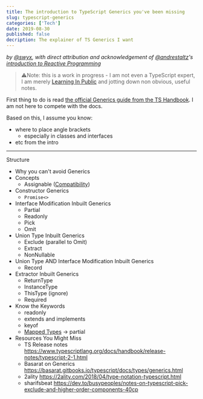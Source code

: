 ```yaml
---
title: The introduction to TypeScript Generics you've been missing
slug: typescript-generics
categories: ['Tech']
date: 2019-08-30
published: false
decription: The explainer of TS Generics I want
---
```


_by [@swyx](https://twitter.com/swyx), with direct attribution and acknowledgement of [@andrestaltz](https://twitter.com/andrestaltz)'s [introduction to Reactive Programming](https://gist.github.com/staltz/868e7e9bc2a7b8c1f754)_

> ⚠️Note: this is a work in progress - I am not even a TypeScript expert, I am merely [Learning In Public](https://www.swyx.io/writing/learn-in-public/) and jotting down non obvious, useful notes.

First thing to do is read [the official Generics guide from the TS Handbook](http://www.typescriptlang.org/docs/handbook/generics.html). I am not here to compete with the docs.

Based on this, I assume you know:

- where to place angle brackets
  - especially in classes and interfaces
- etc from the intro

---

Structure

- Why you can't avoid Generics
- Concepts
  - Assignable ([Compatibility](https://www.typescriptlang.org/docs/handbook/type-compatibility.html#subtype-vs-assignment))
- Constructor Generics
  - `Promise<>`
- Interface Modification Inbuilt Generics
  - Partial
  - Readonly
  - Pick
  - Omit
- Union Type Inbuilt Generics
  - Exclude (parallel to Omit)
  - Extract
  - NonNullable
- Union Type AND Interface Modification Inbuilt Generics
  - Record
- Extractor Inbuilt Generics
  - ReturnType
  - InstanceType
  - ThisType (ignore)
  - Required
- Know the Keywords
  - readonly
  - extends and implements
  - keyof
  - [Mapped Types](https://www.typescriptlang.org/docs/handbook/release-notes/typescript-2-1.html#mapped-types) -> partial
- Resources You Might Miss
  - TS Release notes https://www.typescriptlang.org/docs/handbook/release-notes/typescript-2-1.html
  - Basarat on Generics https://basarat.gitbooks.io/typescript/docs/types/generics.html
  - 2ality https://2ality.com/2018/04/type-notation-typescript.html
  - sharifsbeat https://dev.to/busypeoples/notes-on-typescript-pick-exclude-and-higher-order-components-40cp
